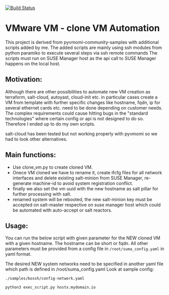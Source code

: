 [![Build Status](https://travis-ci.org/vmware/pyvmomi-community-samples.svg?branch=master)](https://travis-ci.org/vmware/pyvmomi-community-samples) 

VMware VM - clone VM Automation 
=========================

This project is derived from pyvmomi-community-samples with additional scripts added by me.
The added scripts are mainly using ssh modules from python paramiko to execute several steps via ssh remote commands
The scripts must run on SUSE Manager host as the api call to SUSE Manager happens on the local host.

## Motivation:
Although there are other possibilities to automate new VM creation as terraform, salt-cloud, autoyast, cloud-init etc. in particular cases create a VM from template with further specific changes like hostname, fqdn, ip for several ethernet cards etc. need to be done depending on customer needs. The complex requirements could cause hitting bugs in the "standard technologies" where certain config or api is not designed to do so. Therefore I ended up to do my own scripts. 

salt-cloud has been tested but not working properly with pyvmomi so we had to look other alternatives.

## Main functions:
- Use clone_vm.py to create cloned VM.
- Onece VM cloned we have to rename it, create ifcfg files for all network interfaces and delete existing salt-minion from SUSE Manager, re-generate machine-id to avoid system registration conflict.
- finally we also set the vm uuid with the new hostname as salt pillar for further processing with salt.
- renamed system will be rebooted, the new salt-minion key must be accepted on salt-master respective on suse manager host which could be automated with auto-accept or salt reactors.

## Usage:

You can run the below script with given parameter for the NEW cloned VM with a given hostname. The hostname can be short or fqdn. All other parameters must be provided from a config file in ```/root/suma_config.yaml``` in yaml format.

The desired NEW system networks need to be specified in another yaml file which path is defined in /root/suma_config.yaml Look at sample config: 
```
./samples/bossh/config-network.yaml
```

```
python3 exec_script.py hostx.mydomain.io
```
